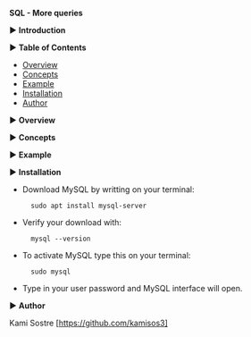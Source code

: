 **SQL - More queries**

▶  **Introduction**



▶  **Table of Contents**

- [Overview](#overview)
- [Concepts](#concepts)
- [Example](#example)
- [Installation](#Installation)
- [Author](#author)

▶  **Overview**


▶  **Concepts**


▶   **Example**



▶  **Installation**

- Download MySQL by writting on your terminal:

		sudo apt install mysql-server

- Verify your download with:

		mysql --version

- To activate MySQL type this on your terminal:

		sudo mysql

- Type in your user password and MySQL interface will open.

▶   **Author**

Kami Sostre [https://github.com/kamisos3]
